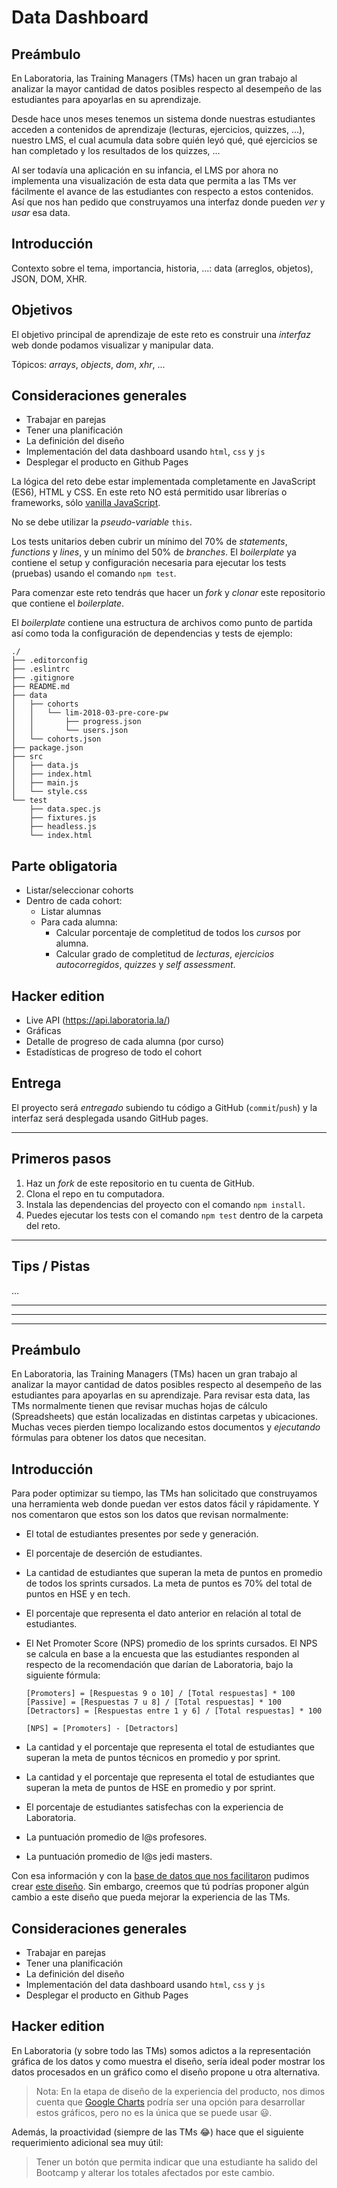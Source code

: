 # Data Dashboard

## Preámbulo

En Laboratoria, las Training Managers (TMs) hacen un gran trabajo al analizar la
mayor cantidad de datos posibles respecto al desempeño de las estudiantes para
apoyarlas en su aprendizaje.

Desde hace unos meses tenemos un sistema donde nuestras estudiantes acceden a
contenidos de aprendizaje (lecturas, ejercicios, quizzes, ...), nuestro LMS, el
cual acumula data sobre quién leyó qué, qué ejercicios se han completado y los
resultados de los quizzes, ...

Al ser todavía una aplicación en su infancia, el LMS por ahora no implementa una
visualización de esta data que permita a las TMs ver fácilmente el avance de las
estudiantes con respecto a estos contenidos. Así que nos han pedido que
construyamos una interfaz donde pueden _ver_ y _usar_ esa data.

## Introducción

Contexto sobre el tema, importancia, historia, ...: data (arreglos, objetos),
JSON, DOM, XHR.

## Objetivos

El objetivo principal de aprendizaje de este reto es construir una _interfaz_
web donde podamos visualizar y manipular data.

Tópicos: _arrays_, _objects_, _dom_, _xhr_, ...

## Consideraciones generales

- Trabajar en parejas
- Tener una planificación
- La definición del diseño
- Implementación del data dashboard usando `html`, `css` y `js`
- Desplegar el producto en Github Pages

La lógica del reto debe estar implementada completamente en JavaScript (ES6),
HTML y CSS. En este reto NO está permitido usar librerías o frameworks, sólo
[vanilla JavaScript](https://medium.com/laboratoria-how-to/vanillajs-vs-jquery-31e623bbd46e).

No se debe utilizar la _pseudo-variable_ `this`.

Los tests unitarios deben cubrir un mínimo del 70% de _statements_, _functions_
y _lines_, y un mínimo del 50% de _branches_. El _boilerplate_ ya contiene el
setup y configuración necesaria para ejecutar los tests (pruebas) usando el
comando `npm test`.

Para comenzar este reto tendrás que hacer un _fork_ y _clonar_ este repositorio
que contiene el _boilerplate_.

El _boilerplate_ contiene una estructura de archivos como punto de partida así
como toda la configuración de dependencias y tests de ejemplo:

```
./
├── .editorconfig
├── .eslintrc
├── .gitignore
├── README.md
├── data
│   ├── cohorts
│   │   └── lim-2018-03-pre-core-pw
│   │       ├── progress.json
│   │       └── users.json
│   └── cohorts.json
├── package.json
├── src
│   ├── data.js
│   ├── index.html
│   ├── main.js
│   └── style.css
└── test
    ├── data.spec.js
    ├── fixtures.js
    ├── headless.js
    └── index.html
```

## Parte obligatoria

* Listar/seleccionar cohorts
* Dentro de cada cohort:
  * Listar alumnas
  * Para cada alumna:
    - Calcular porcentaje de completitud de todos los _cursos_ por alumna.
    - Calcular grado de completitud de _lecturas_, _ejercicios autocorregidos_,
    _quizzes_ y _self assessment_.

## Hacker edition

* Live API (https://api.laboratoria.la/)
* Gráficas
* Detalle de progreso de cada alumna (por curso)
* Estadísticas de progreso de todo el cohort

## Entrega

El proyecto será _entregado_ subiendo tu código a GitHub (`commit`/`push`) y la
interfaz será desplegada usando GitHub pages.

***

## Primeros pasos

1. Haz un _fork_ de este repositorio en tu cuenta de GitHub.
2. Clona el repo en tu computadora.
3. Instala las dependencias del proyecto con el comando `npm install`.
4. Puedes ejecutar los tests con el comando `npm test` dentro de la carpeta del
   reto.

***

## Tips / Pistas

...

***
***
***

## Preámbulo

En Laboratoria, las Training Managers (TMs) hacen un gran trabajo al analizar la
mayor cantidad de datos posibles respecto al desempeño de las estudiantes para
apoyarlas en su aprendizaje. Para revisar esta data, las TMs normalmente
tienen que revisar muchas hojas de cálculo (Spreadsheets) que están localizadas
en distintas carpetas y ubicaciones. Muchas veces pierden tiempo localizando
estos documentos y _ejecutando_ fórmulas para obtener los datos que necesitan.

## Introducción

Para poder optimizar su tiempo, las TMs han solicitado que construyamos una
herramienta web donde puedan ver estos datos fácil y rápidamente. Y nos
comentaron que estos son los datos que revisan normalmente:

- El total de estudiantes presentes por sede y generación.
- El porcentaje de deserción de estudiantes.
- La cantidad de estudiantes que superan la meta de puntos en promedio de todos
  los sprints cursados. La meta de puntos es 70% del total de puntos en HSE y en tech.
- El porcentaje que representa el dato anterior en relación al total de
  estudiantes.
- El Net Promoter Score (NPS) promedio de los sprints cursados. El NPS se
  calcula en base a la encuesta que las estudiantes responden al respecto de
  la recomendación que darían de Laboratoria, bajo la siguiente fórmula:

  ```text
  [Promoters] = [Respuestas 9 o 10] / [Total respuestas] * 100
  [Passive] = [Respuestas 7 u 8] / [Total respuestas] * 100
  [Detractors] = [Respuestas entre 1 y 6] / [Total respuestas] * 100

  [NPS] = [Promoters] - [Detractors]
  ```
- La cantidad y el porcentaje que representa el total de estudiantes que superan
  la meta de puntos técnicos en promedio y por sprint.
- La cantidad y el porcentaje que representa el total de estudiantes que superan
  la meta de puntos de HSE en promedio y por sprint.
- El porcentaje de estudiantes satisfechas con la experiencia de Laboratoria.
- La puntuación promedio de l@s profesores.
- La puntuación promedio de l@s jedi masters.

Con esa información y con la [base de datos que nos facilitaron](https://github.com/Laboratoria-learning/data-dashboard/blob/master/js/data.js)
pudimos crear [este diseño](https://marvelapp.com/104ejifg/). Sin embargo,
creemos que tú podrías proponer algún cambio a este diseño que pueda mejorar la
experiencia de las TMs.

## Consideraciones generales

- Trabajar en parejas
- Tener una planificación
- La definición del diseño
- Implementación del data dashboard usando `html`, `css` y `js`
- Desplegar el producto en Github Pages

## Hacker edition

En Laboratoria (y sobre todo las TMs) somos adictos a la representación gráfica
de los datos y como muestra el diseño, sería ideal poder mostrar los datos
procesados en un gráfico como el diseño propone u otra alternativa.

> Nota: En la etapa de diseño de la experiencia del producto, nos dimos cuenta
> que [Google Charts](https://developers.google.com/chart/interactive/docs/quick_start)
> podría ser una opción para desarrollar estos gráficos, pero no es la única que
> se puede usar :smiley:.

Además, la proactividad (siempre de las TMs :joy:) hace que el siguiente
requerimiento adicional sea muy útil:

> Tener un botón que permita indicar que una estudiante ha salido del Bootcamp y
> alterar los totales afectados por este cambio.
